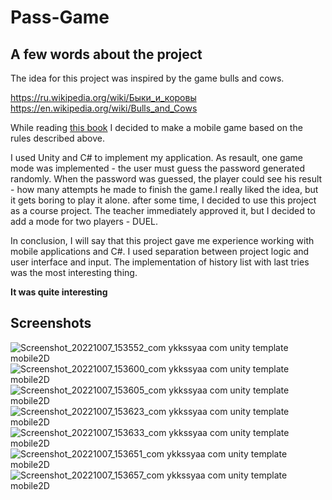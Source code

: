 # Pass-Game

## A few words about the project
The idea for this project was inspired by the game bulls and cows.

https://ru.wikipedia.org/wiki/Быки_и_коровы
https://en.wikipedia.org/wiki/Bulls_and_Cows

While reading [this book](https://habr.com/ru/company/piter/blog/447382/) I decided to make a mobile game based on the rules described above. 

I used Unity and C# to implement my application. As resault, one game mode was implemented - the user must guess the password generated randomly. 
When the password was guessed, the player could see his result - how many attempts he made to finish the game.I really liked the idea, but it gets boring to play it alone.
after some time, I decided to use this project as a course project. The teacher immediately approved it, but I decided to add a mode for two players - DUEL. 

In conclusion, I will say that this project gave me experience working with mobile applications and C#. I used separation between project logic and user interface and input. 
The implementation of history list with last tries was the most interesting thing.

__It was quite interesting__

## Screenshots

![Screenshot_20221007_153552_com ykkssyaa com unity template mobile2D](https://user-images.githubusercontent.com/64478650/229789176-e18eaabb-3e6f-4979-8d6e-3a47d46909e9.jpg)
![Screenshot_20221007_153600_com ykkssyaa com unity template mobile2D](https://user-images.githubusercontent.com/64478650/229789198-86c749b1-01fa-4cd6-b798-f59ee6b0b705.jpg)
![Screenshot_20221007_153605_com ykkssyaa com unity template mobile2D](https://user-images.githubusercontent.com/64478650/229789210-44d0c4f4-b74c-438b-b983-bb09a018e0ab.jpg)
![Screenshot_20221007_153623_com ykkssyaa com unity template mobile2D](https://user-images.githubusercontent.com/64478650/229789218-738a1264-e971-453d-9b7d-b037606311c9.jpg)
![Screenshot_20221007_153633_com ykkssyaa com unity template mobile2D](https://user-images.githubusercontent.com/64478650/229789228-41791fe5-d0a7-4080-b33f-21832e761847.jpg)
![Screenshot_20221007_153651_com ykkssyaa com unity template mobile2D](https://user-images.githubusercontent.com/64478650/229789242-6be7e9c6-27da-4944-8ffa-c0c978f10d53.jpg)
![Screenshot_20221007_153657_com ykkssyaa com unity template mobile2D](https://user-images.githubusercontent.com/64478650/229789250-6f6e5fac-2c28-4b05-a3ff-35d3556aafe0.jpg)
